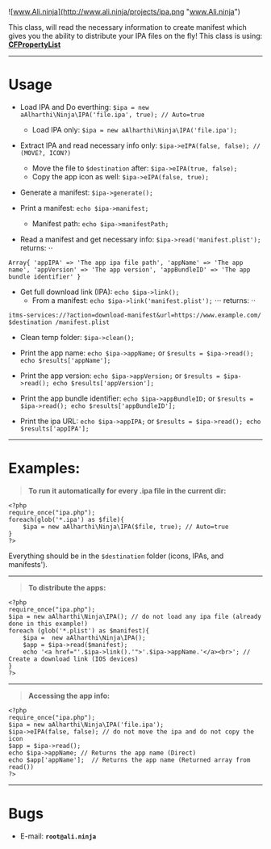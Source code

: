 ![www.Ali.ninja](http://www.ali.ninja/projects/ipa.png "www.Ali.ninja")

This class, will read the necessary information to create manifest which gives you the ability to distribute your IPA files on the fly!
This class is using: **[CFPropertyList](https://github.com/rodneyrehm/CFPropertyList)**
___
Usage
=====
- Load IPA and Do everthing:
```$ipa = new aAlharthi\Ninja\IPA('file.ipa', true); // Auto=true```
	- Load IPA only:
	```$ipa = new aAlharthi\Ninja\IPA('file.ipa');```

- Extract IPA and read necessary info only:
```$ipa->eIPA(false, false); // (MOVE?, ICON?)```
	- Move the file to
	```$destination``` after: ```$ipa->eIPA(true, false);```
	- Copy the app icon as well:
	```$ipa->eIPA(false, true);```
	
- Generate a manifest: ```$ipa->generate();```

- Print a manifest: ```echo $ipa->manifest;```
	- Manifest path: ```echo $ipa->manifestPath;```

- Read a manifest and get necessary info:
```$ipa->read('manifest.plist');```
returns: ⋅⋅
```
Array{ 'appIPA' => 'The app ipa file path', 'appName' => 'The app name', 'appVersion' => 'The app version', 'appBundleID' => 'The app bundle identifier' }
```

- Get full download link (IPA):
```echo $ipa->link();```
	- From a manifest:
	```echo $ipa->link('manifest.plist');```
	⋅⋅⋅ returns: ⋅⋅
```
itms-services://?action=download-manifest&url=https://www.example.com/ $destination /manifest.plist
```

- Clean temp folder: ```$ipa->clean();```

- Print the app name: ```echo $ipa->appName;``` or ```$results = $ipa->read(); echo $results['appName'];```

- Print the app version: ```echo $ipa->appVersion;``` or ```$results = $ipa->read(); echo $results['appVersion'];```

- Print the app bundle identifier: ```echo $ipa->appBundleID;``` or ```$results = $ipa->read(); echo $results['appBundleID'];```

- Print the ipa URL: ```echo $ipa->appIPA;``` or ```$results = $ipa->read(); echo $results['appIPA'];```

___
Examples:
=====
> **To run it automatically for every .ipa file in the current dir:**
```
<?php
require_once("ipa.php");
foreach(glob('*.ipa') as $file){
	$ipa = new aAlharthi\Ninja\IPA($file, true); // Auto=true
}
?>
```
Everything should be in the ```$destination``` folder (icons, IPAs, and manifests').
___
> **To distribute the apps:**
```
<?php
require_once("ipa.php");
$ipa = new aAlharthi\Ninja\IPA(); // do not load any ipa file (already done in this example!)
foreach (glob('*.plist') as $manifest){
	$ipa =  new aAlharthi\Ninja\IPA();
	$app = $ipa->read($manifest);
	echo '<a href="'.$ipa->link().'">'.$ipa->appName.'</a><br>'; // Create a download link (IOS devices)
}
?>
```
___
> **Accessing the app info:**
```
<?php
require_once("ipa.php");
$ipa = new aAlharthi\Ninja\IPA('file.ipa');
$ipa->eIPA(false, false); // do not move the ipa and do not copy the icon 
$app = $ipa->read();
echo $ipa->appName; // Returns the app name (Direct)
echo $app['appName'];  // Returns the app name (Returned array from read())
?>
```
___

Bugs
=====
- E-mail: **```root@ali.ninja```**
